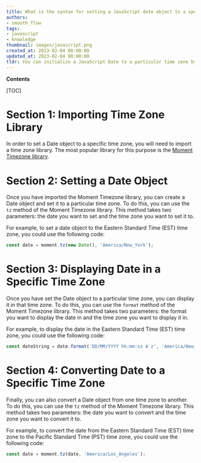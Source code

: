 ```yaml
---
title: What is the syntax for setting a JavaScript date object to a specific time zone?
authors:
- smooth_flow
tags:
- javascript
- knowledge
thumbnail: images/javascript.png
created_at: 2023-02-04 00:00:00
updated_at: 2023-02-04 00:00:00
tldr: You can initialize a JavaScript Date to a particular time zone by using the Date.UTC() method.
---
```


**Contents**

[TOC]

# Section 1: Importing Time Zone Library

In order to set a Date object to a specific time zone, you will need to import a time zone library. The most popular library for this purpose is the [Moment Timezone library](https://momentjs.com/timezone/).

# Section 2: Setting a Date Object

Once you have imported the Moment Timezone library, you can create a Date object and set it to a particular time zone. To do this, you can use the `tz` method of the Moment Timezone library. This method takes two parameters: the date you want to set and the time zone you want to set it to.

For example, to set a date object to the Eastern Standard Time (EST) time zone, you could use the following code:

```javascript
const date = moment.tz(new Date(), 'America/New_York');
```

# Section 3: Displaying Date in a Specific Time Zone

Once you have set the Date object to a particular time zone, you can display it in that time zone. To do this, you can use the `format` method of the Moment Timezone library. This method takes two parameters: the format you want to display the date in and the time zone you want to display it in.

For example, to display the date in the Eastern Standard Time (EST) time zone, you could use the following code:

```javascript
const dateString = date.format('DD/MM/YYYY hh:mm:ss A z', 'America/New_York');
```

# Section 4: Converting Date to a Specific Time Zone

Finally, you can also convert a Date object from one time zone to another. To do this, you can use the `tz` method of the Moment Timezone library. This method takes two parameters: the date you want to convert and the time zone you want to convert it to.

For example, to convert the date from the Eastern Standard Time (EST) time zone to the Pacific Standard Time (PST) time zone, you could use the following code:

```javascript
const date = moment.tz(date, 'America/Los_Angeles');
```
